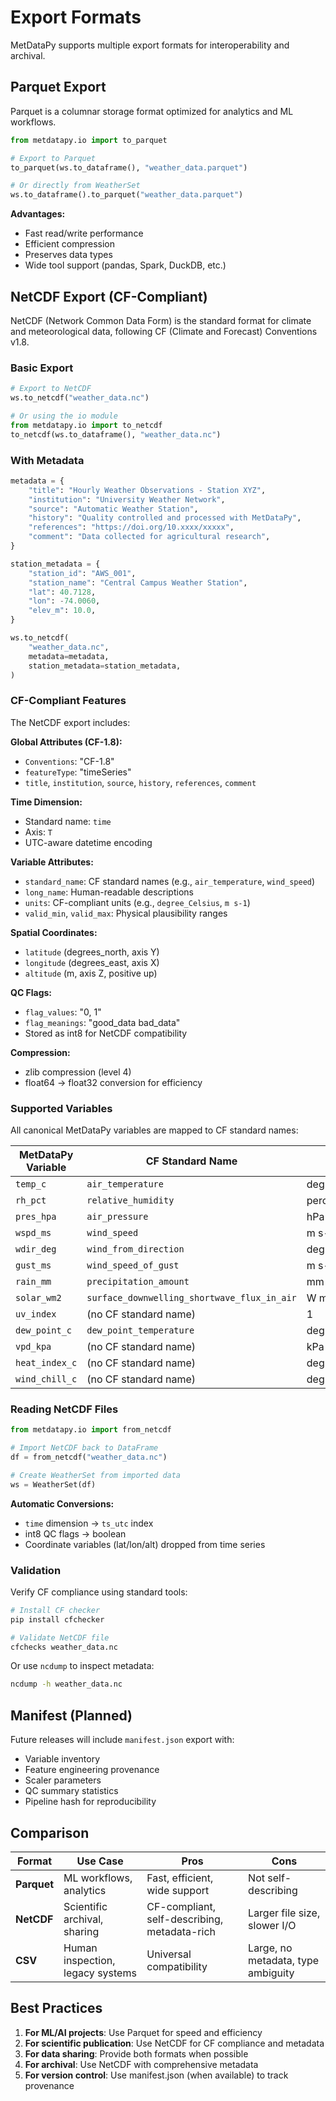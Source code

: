 # Export Formats

MetDataPy supports multiple export formats for interoperability and archival.

## Parquet Export

Parquet is a columnar storage format optimized for analytics and ML workflows.

```python
from metdatapy.io import to_parquet

# Export to Parquet
to_parquet(ws.to_dataframe(), "weather_data.parquet")

# Or directly from WeatherSet
ws.to_dataframe().to_parquet("weather_data.parquet")
```

**Advantages:**
- Fast read/write performance
- Efficient compression
- Preserves data types
- Wide tool support (pandas, Spark, DuckDB, etc.)

## NetCDF Export (CF-Compliant)

NetCDF (Network Common Data Form) is the standard format for climate and meteorological data, following CF (Climate and Forecast) Conventions v1.8.

### Basic Export

```python
# Export to NetCDF
ws.to_netcdf("weather_data.nc")

# Or using the io module
from metdatapy.io import to_netcdf
to_netcdf(ws.to_dataframe(), "weather_data.nc")
```

### With Metadata

```python
metadata = {
    "title": "Hourly Weather Observations - Station XYZ",
    "institution": "University Weather Network",
    "source": "Automatic Weather Station",
    "history": "Quality controlled and processed with MetDataPy",
    "references": "https://doi.org/10.xxxx/xxxxx",
    "comment": "Data collected for agricultural research",
}

station_metadata = {
    "station_id": "AWS_001",
    "station_name": "Central Campus Weather Station",
    "lat": 40.7128,
    "lon": -74.0060,
    "elev_m": 10.0,
}

ws.to_netcdf(
    "weather_data.nc",
    metadata=metadata,
    station_metadata=station_metadata,
)
```

### CF-Compliant Features

The NetCDF export includes:

**Global Attributes (CF-1.8):**
- `Conventions`: "CF-1.8"
- `featureType`: "timeSeries"
- `title`, `institution`, `source`, `history`, `references`, `comment`

**Time Dimension:**
- Standard name: `time`
- Axis: `T`
- UTC-aware datetime encoding

**Variable Attributes:**
- `standard_name`: CF standard names (e.g., `air_temperature`, `wind_speed`)
- `long_name`: Human-readable descriptions
- `units`: CF-compliant units (e.g., `degree_Celsius`, `m s-1`)
- `valid_min`, `valid_max`: Physical plausibility ranges

**Spatial Coordinates:**
- `latitude` (degrees_north, axis Y)
- `longitude` (degrees_east, axis X)
- `altitude` (m, axis Z, positive up)

**QC Flags:**
- `flag_values`: "0, 1"
- `flag_meanings`: "good_data bad_data"
- Stored as int8 for NetCDF compatibility

**Compression:**
- zlib compression (level 4)
- float64 → float32 conversion for efficiency

### Supported Variables

All canonical MetDataPy variables are mapped to CF standard names:

| MetDataPy Variable | CF Standard Name | Units |
|-------------------|------------------|-------|
| `temp_c` | `air_temperature` | degree_Celsius |
| `rh_pct` | `relative_humidity` | percent |
| `pres_hpa` | `air_pressure` | hPa |
| `wspd_ms` | `wind_speed` | m s-1 |
| `wdir_deg` | `wind_from_direction` | degree |
| `gust_ms` | `wind_speed_of_gust` | m s-1 |
| `rain_mm` | `precipitation_amount` | mm |
| `solar_wm2` | `surface_downwelling_shortwave_flux_in_air` | W m-2 |
| `uv_index` | (no CF standard name) | 1 |
| `dew_point_c` | `dew_point_temperature` | degree_Celsius |
| `vpd_kpa` | (no CF standard name) | kPa |
| `heat_index_c` | (no CF standard name) | degree_Celsius |
| `wind_chill_c` | (no CF standard name) | degree_Celsius |

### Reading NetCDF Files

```python
from metdatapy.io import from_netcdf

# Import NetCDF back to DataFrame
df = from_netcdf("weather_data.nc")

# Create WeatherSet from imported data
ws = WeatherSet(df)
```

**Automatic Conversions:**
- `time` dimension → `ts_utc` index
- int8 QC flags → boolean
- Coordinate variables (lat/lon/alt) dropped from time series

### Validation

Verify CF compliance using standard tools:

```bash
# Install CF checker
pip install cfchecker

# Validate NetCDF file
cfchecks weather_data.nc
```

Or use `ncdump` to inspect metadata:

```bash
ncdump -h weather_data.nc
```

## Manifest (Planned)

Future releases will include `manifest.json` export with:
- Variable inventory
- Feature engineering provenance
- Scaler parameters
- QC summary statistics
- Pipeline hash for reproducibility

## Comparison

| Format | Use Case | Pros | Cons |
|--------|----------|------|------|
| **Parquet** | ML workflows, analytics | Fast, efficient, wide support | Not self-describing |
| **NetCDF** | Scientific archival, sharing | CF-compliant, self-describing, metadata-rich | Larger file size, slower I/O |
| **CSV** | Human inspection, legacy systems | Universal compatibility | Large, no metadata, type ambiguity |

## Best Practices

1. **For ML/AI projects**: Use Parquet for speed and efficiency
2. **For scientific publication**: Use NetCDF for CF compliance and metadata
3. **For data sharing**: Provide both formats when possible
4. **For archival**: Use NetCDF with comprehensive metadata
5. **For version control**: Use manifest.json (when available) to track provenance
